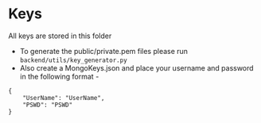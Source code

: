 # Keys

All keys are stored in this folder

- To generate the public/private.pem files please run `backend/utils/key_generator.py`
- Also create a MongoKeys.json and place your username and password in the following format - 

```
{
    "UserName": "UserName",
    "PSWD": "PSWD"
}
```